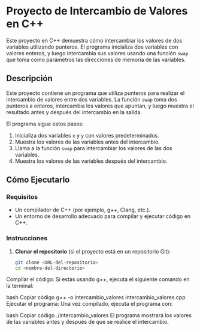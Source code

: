 # Proyecto de Intercambio de Valores en C++

Este proyecto en C++ demuestra cómo intercambiar los valores de dos variables utilizando punteros. El programa inicializa dos variables con valores enteros, y luego intercambia sus valores usando una función `swap` que toma como parámetros las direcciones de memoria de las variables.

## Descripción

Este proyecto contiene un programa que utiliza punteros para realizar el intercambio de valores entre dos variables. La función `swap` toma dos punteros a enteros, intercambia los valores que apuntan, y luego muestra el resultado antes y después del intercambio en la salida.

El programa sigue estos pasos:
1. Inicializa dos variables `x` y `y` con valores predeterminados.
2. Muestra los valores de las variables antes del intercambio.
3. Llama a la función `swap` para intercambiar los valores de las dos variables.
4. Muestra los valores de las variables después del intercambio.

## Cómo Ejecutarlo

### Requisitos
- Un compilador de C++ (por ejemplo, g++, Clang, etc.).
- Un entorno de desarrollo adecuado para compilar y ejecutar código en C++.

### Instrucciones

1. **Clonar el repositorio** (si el proyecto está en un repositorio Git):
   ```bash
   git clone <URL-del-repositorio>
   cd <nombre-del-directorio>
Compilar el código: Si estás usando g++, ejecuta el siguiente comando en la terminal:

bash
Copiar código
g++ -o intercambio_valores intercambio_valores.cpp
Ejecutar el programa: Una vez compilado, ejecuta el programa con:

bash
Copiar código
./intercambio_valores
El programa mostrará los valores de las variables antes y después de que se realice el intercambio.